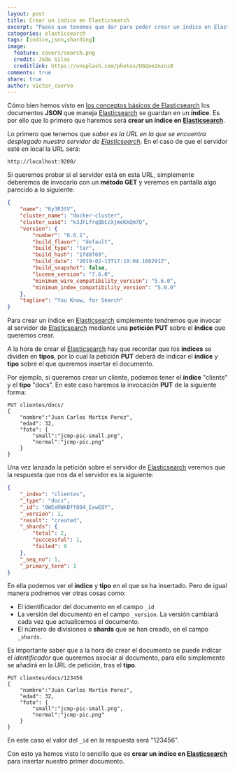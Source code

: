 ```yaml
---
layout: post
title: Crear un índice en Elasticsearch
excerpt: "Pasos que tenemos que dar para poder crear un índice en Elasticsearch y así insertar nuestro primer documento JSON."
categories: elasticsearch
tags: [indice,json,sharding]
image:
  feature: covers/search.png
  credit: João Silas
  creditlink: https://unsplash.com/photos/UGQoo2nznz8
comments: true
share: true
author: victor_cuervo
---
```


Cómo bien hemos visto en [los conceptos básicos de Elasticsearch][ConceptosElasticSearch] los documentos **JSON** que maneja [Elasticsearch][Elasticsearch] se guardan en un **índice**. Es por ello que lo primero que haremos será **crear un índice en [Elasticsearch][Elasticsearch]**.

Lo primero que tenemos que *saber es la URL en la que se encuentra desplegado nuestro servidor de [Elasticsearch][Elasticsearch]*. En el caso de que el servidor esté en local la URL será:

~~~shell
http://localhost:9200/
~~~

Si queremos probar si el servidor está en esta URL, simplemente deberemos de invocarlo con un **método GET** y veremos en pantalla algo parecido a lo siguiente:

~~~json
{
    "name": "6y3R3tV",
    "cluster_name": "docker-cluster",
    "cluster_uuid": "k3JFLfrqQbCcXjmeKkQm7Q",
    "version": {
        "number": "6.6.1",
        "build_flavor": "default",
        "build_type": "tar",
        "build_hash": "1fd8f69",
        "build_date": "2019-02-13T17:10:04.160291Z",
        "build_snapshot": false,
        "lucene_version": "7.6.0",
        "minimum_wire_compatibility_version": "5.6.0",
        "minimum_index_compatibility_version": "5.0.0"
    },
    "tagline": "You Know, for Search"
}
~~~

Para crear un índice en [Elasticsearch][Elasticsearch] simplemente tendremos que invocar al servidor de [Elasticsearch][Elasticsearch] mediante una **petición PUT** sobre el **índice** que queremos crear.

A la hora de crear el [Elasticsearch][Elasticsearch] hay que recordar que los **índices** se dividen en **tipos**, por lo cual la petición **PUT** deberá de indicar el **índice** y **tipo** sobre el que queremos insertar el documento.

Por ejemplo, si queremos crear un cliente, podemos tener el **índice** "cliente" y el **tipo** "docs". En este caso haremos la invocación **PUT** de la siguiente forma:

~~~shell
PUT clientes/docs/
{
	"nombre":"Juan Carlos Martin Perez",
	"edad": 32,
	"foto": {
		"small":"jcmp-pic-small.png",
		"normal":"jcmp-pic.png"
	}
}
~~~

Una vez lanzada la petición sobre el servidor de [Elasticsearch][Elasticsearch] veremos que la respuesta que nos da el servidor es la siguiente:

~~~json
{
    "_index": "clientes",
    "_type": "docs",
    "_id": "0WEeRWkBff804_ExwE8Y",
    "_version": 1,
    "result": "created",
    "_shards": {
        "total": 2,
        "successful": 1,
        "failed": 0
    },
    "_seq_no": 1,
    "_primary_term": 1
}
~~~

En ella podemos ver el **índice** y **tipo** en el que se ha insertado. Pero de igual manera podremos ver otras cosas como:

* El identificador del documento en el campo `_id`
* La versión del documento en el campo `_version`. La versión cambiará cada vez que actualicemos el documento.
* El número de divisiones o **shards** que se han creado, en el campo `_shards`.

Es importante saber que a la hora de crear el documento se puede indicar el *identificador* que queremos asociar al documento, para ello simplemente se añadirá en la URL de petición, tras el **tipo**.

~~~shell
PUT clientes/docs/123456
{
	"nombre":"Juan Carlos Martin Perez",
	"edad": 32,
	"foto": {
		"small":"jcmp-pic-small.png",
		"normal":"jcmp-pic.png"
	}
}
~~~

En este caso el valor del `_id` en la respuesta será "123456".

Con esto ya hemos visto lo sencillo que es **crear un índice en [Elasticsearch][Elasticsearch]** para insertar nuestro primer documento.

[Elasticsearch]: {{site.url}}/elasticsearch/que-es-elasticsearch/
[ConceptosElasticSearch]: {{site.url}}/elasticsearch/conceptos-basicos-elasticsearch/
